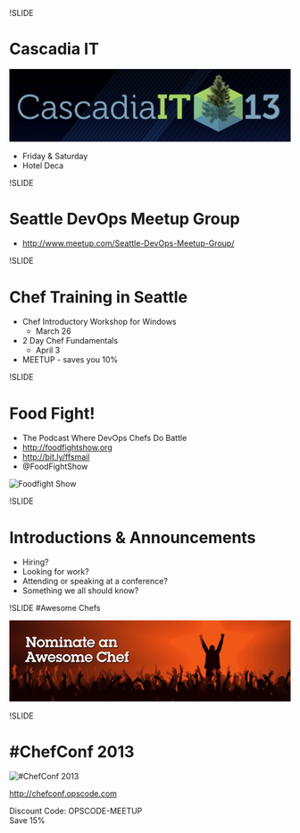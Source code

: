 !SLIDE
# Cascadia IT

![Cascadia IT](../images/Cascadia.jpg)

* Friday & Saturday
* Hotel Deca

!SLIDE
# Seattle DevOps Meetup Group

* http://www.meetup.com/Seattle-DevOps-Meetup-Group/

!SLIDE
# Chef Training in Seattle

* Chef Introductory Workshop for Windows
  * March 26
* 2 Day Chef Fundamentals
  * April 3
* MEETUP - saves you 10%

!SLIDE
# Food Fight! #

* The Podcast Where DevOps Chefs Do Battle
* http://foodfightshow.org
* http://bit.ly/ffsmail
* @FoodFightShow

![Foodfight Show](../images/foodfight_bw.png)

!SLIDE
# Introductions & Announcements #

* Hiring?
* Looking for work?
* Attending or speaking at a conference?
* Something we all should know?

!SLIDE
#Awesome Chefs

![Awesome Chef Awards](../images/awesomechef.jpg)

!SLIDE
# #ChefConf 2013

![#ChefConf 2013](../images/chefconf.jpg)

<a href="http://chefconf.opscode.com">http://chefconf.opscode.com</a>

Discount Code:  OPSCODE-MEETUP  
Save 15%

